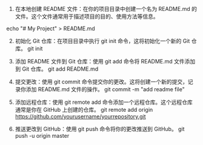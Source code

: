 1. 在本地创建 README 文件：在你的项目目录中创建一个名为 README.md 的文件。这个文件通常用于描述项目的目的、使用方法等信息。

echo "# My Project" > README.md

2. 初始化 Git 仓库：在项目目录中执行 git init 命令，这将初始化一个新的 Git 仓库。
git init

4. 添加 README 文件到 Git 仓库：使用 git add 命令将 README.md 文件添加到 Git 仓库。
git add README.md

6. 提交更改：使用 git commit 命令提交你的更改。这将创建一个新的提交，记录你添加 README.md 文件的操作。
git commit -m "add readme file"

8. 添加远程仓库：使用 git remote add 命令添加一个远程仓库。这个远程仓库通常是你在 GitHub 上创建的仓库。
git remote add origin https://github.com/yourusername/yourrepository.git

10. 推送更改到 GitHub：使用 git push 命令将你的更改推送到 GitHub。
git push -u origin master
